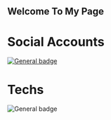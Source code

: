 ## Welcome To My Page

# Social Accounts
<a href="https://www.instagram.com/dbdbennn/">![General badge](https://img.shields.io/badge/Instagram-E4405F?style=for-the-badge&logo=instagram&logoColor=white)</a>

# Techs
![General badge](https://img.shields.io/badge/Python-3776AB?style=for-the-badge&logo=python&logoColor=white)
